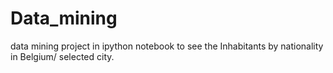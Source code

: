 # Data_mining
data mining project in ipython notebook to see the Inhabitants by nationality in Belgium/ selected city.
